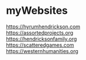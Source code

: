 # myWebsites
https://hyrumhendrickson.com
<br>https://assortedprojects.org
<br>https://hendricksonfamily.org
<br>https://scatteredgames.com
<br>https://westernhumanities.org
